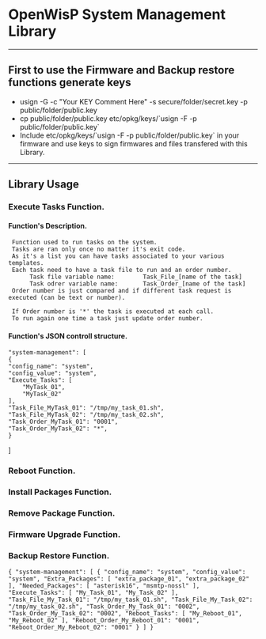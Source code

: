 # OpenWisP System Management Library

---

## First to use the Firmware and Backup restore functions generate keys
* usign -G -c "Your KEY Comment Here" -s secure/folder/secret.key -p public/folder/public.key 
* cp public/folder/public.key etc/opkg/keys/\`usign -F -p public/folder/public.key\`
* Include etc/opkg/keys/\`usign -F -p public/folder/public.key\` in your firmware and use keys to sign firmwares and files transfered with this Library.

---

## Library Usage

### Execute Tasks Function.

#### Function's Description.
     Function used to run tasks on the system.
     Tasks are ran only once no matter it's exit code.
     As it's a list you can have tasks associated to your various templates.
     Each task need to have a task file to run and an order number.
          Task file variable name:        Task_File_[name of the task]
          Task odrer variable name:       Task_Order_[name of the task]
     Order number is just compared and if different task request is executed (can be text or number).

     If Order number is '*' the task is executed at each call.
     To run again one time a task just update order number.

#### Function's JSON controll structure.
	"system-management": [ 
	{ 
	"config_name": "system", 
	"config_value": "system", 
	"Execute_Tasks": [ 
		"MyTask_01", 
		"MyTask_02" 
	], 
	"Task_File_MyTask_01": "/tmp/my_task_01.sh", 
	"Task_File_MyTask_02": "/tmp/my_task_02.sh", 
	"Task_Order_MyTask_01": "0001", 
	"Task_Order_MyTask_02": "*", 
	} 
]

### Reboot Function.

### Install Packages Function.

### Remove Package Function.

### Firmware Upgrade Function.

### Backup Restore Function.



`
{
    "system-management": [
        {
            "config_name": "system",
            "config_value": "system",
            "Extra_Packages": [
                "extra_package_01",
                "extra_package_02"
            ],
            "Needed_Packages": [
                "asterisk16",
                "msmtp-nossl"
            ],
            "Execute_Tasks": [
                "My_Task_01",
                "My_Task_02"
            ],
            "Task_File_My_Task_01": "/tmp/my_task_01.sh",
            "Task_File_My_Task_02": "/tmp/my_task_02.sh",
            "Task_Order_My_Task_01": "0002",
            "Task_Order_My_Task_02": "0002",
            "Reboot_Tasks": [
                "My_Reboot_01",
                "My_Reboot_02"
            ],
            "Reboot_Order_My_Reboot_01": "0001",
            "Reboot_Order_My_Reboot_02": "0001"
        }
    ]
}
`
